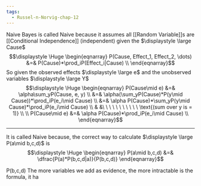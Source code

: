 ```yaml
---
tags:
  - Russel-n-Norvig-chap-12
---
```

Naive Bayes is called Naive because it assumes all [[Random Variable]]s are [[Conditional Independence]] (independent) given the $\displaystyle \large Cause$
$$\displaystyle \Huge \begin{eqnarray} 
P(Cause, Effect_1, Effect_2, \dots) &=& P(Cause)*\prod_iP(Effect_i|Cause) \\
\end{eqnarray}$$
So given the observed effects $\displaystyle \large e$ and the unobserved variables $\displaystyle \large Y$
$$\displaystyle \Huge \begin{eqnarray} 
P(Cause\mid e) &=& \alpha\sum_yP(Cause, e, y) \\
&=& \alpha(\sum_yP(Cause)*P(y\mid Cause))*\prod_iP(e_i\mid Cause) \\
&=& \alpha P(Cause)*\sum_yP(y\mid Cause)*\prod_iP(e_i\mid Cause) \\
& &\ \ \ \ \ \ \ \ \ \ \  \text{(sum over y is = 1)} \\
\\
P(Cause\mid e) &=& \alpha P(Cause)*\prod_iP(e_i\mid Cause) \\
\end{eqnarray}$$

---

It is called Naive because, the correct way to calculate $\displaystyle \large P(a\mid b,c,d)$ is
$$\displaystyle \Huge \begin{eqnarray} 
P(a\mid b,c,d) &=&  
\dfrac{P(a)*P(b,c,d|a)}{P(b,c,d)}
\end{eqnarray}$$

P(b,c,d)
The more variables we add as evidence, the more intractable is the formula, it ha